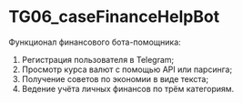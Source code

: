 # TG06_caseFinanceHelpBot

Функционал финансового бота-помощника:

1. Регистрация пользователя в Telegram;
2. Просмотр курса валют с помощью API или парсинга;
3. Получение советов по экономии в виде текста;
4. Ведение учёта личных финансов по трём категориям.
 
